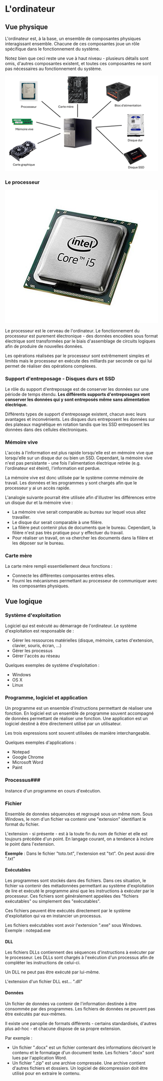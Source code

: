 # L'ordinateur #
## Vue physique ##
L'ordinateur est, à la base, un ensemble de composantes physiques interagissant ensemble. Chacune de ces composantes joue un rôle spécifique dans le fonctionnement du système.

Notez bien que ceci reste une vue à haut niveau - plusieurs détails sont omis, d'autres composantes existent, et toutes ces composantes ne sont pas nécessaires au fonctionnement du système.

![image](img/ordinateur.png)

### Le processeur ###

![cpu](img/cpu.jpg)

Le processeur est le cerveau de l'ordinateur. Le fonctionnement du processeur est purement électronique - des données encodées sous format électrique sont transformées par le biais d'assemblage de circuits logiques afin de produire de nouvelles données. 

Les opérations réalisées par le processeur sont extrêmement simples et limités mais le processeur en exécute des milliards par seconde ce qui lui permet de réaliser des opérations complexes. 

### Support d'entreposage - Disques durs et SSD ###
Le rôle du support d'entreposage est de conserver les données sur une période de temps étendu. **Les différents supports d'entreposages vont conserver les données qui y sont entreposés même sans alimentation électrique.** 

Différents types de support d'entreposage existent, chacun avec leurs avantages et inconvénients. Les disques durs entreposent les données sur des plateaux magnétique en rotation tandis que les SSD entreposent les données dans des cellules électroniques.

### Mémoire vive ###
L'accès à l'information est plus rapide lorsqu'elle est en mémoire vive que lorsqu'elle sur un disque dur ou bien un SSD. Cependant, la mémoire vive n'est pas persistante - une fois l'alimentation électrique retirée (e.g. l'ordinateur est éteint), l'information est perdue.

La mémoire vive est donc utilisée par le système comme mémoire de travail. Les données et les programmes y sont chargés afin que le processeur y ai un accès rapide.

L'analogie suivante pourrait être utilisée afin d'illustrer les différences entre un disque dur et la mémoire vive : 
 - La mémoire vive serait comparable au bureau sur lequel vous allez travailler.
 - Le disque dur serait comparable à une filière.
 - La filière peut contenir plus de documents que le bureau. Cependant, la filière n'est pas très pratique pour y effectuer du travail.
 - Pour réaliser un travail, on va chercher les documents dans la filière et les déposer sur le bureau.
### Carte mère ###
La carte mère rempli essentiellement deux fonctions : 
- Connecte les différentes composantes entres elles.
- Fourni les mécanismes permettant au processeur de communiquer avec les composantes physiques.

## Vue logique ##
### Système d'exploitation ###
Logiciel qui est exécuté au démarrage de l'ordinateur. Le système d'exploitation est responsable de : 
- Gérer les ressources matérielles (disque, mémoire, cartes d'extension, clavier, souris, écran, ...)
- Gérer les processus
- Gérer l'accès au réseau

Quelques exemples de système d'exploitation  :
- Windows
- OS X
- Linux
### Programme, logiciel et application ###
Un programme est un ensemble d'instructions permettant de réaliser une fonction. En logiciel est un ensemble de programme souvent accompagné de données permettant de réaliser une fonction. Une application est un logiciel destiné à être directement utilisé par un utilisateur.

Les trois expressions sont souvent utilisées de manière interchangeable.

Quelques exemples d'applications : 
- Notepad
- Google Chrome
- Microsoft Word
- Paint
### Processus###
Instance d'un programme en cours d'exécution.
### Fichier ###
Ensemble de données séquencées et regroupé sous un même nom. Sous Windows, le nom d'un fichier va contenir une "extension" identifiant le format du fichier. 

L'extension - si présente - est à la toute fin du nom de fichier et elle est toujours précédée d'un point.  En langage courant, on a tendance à inclure le point dans l'extension.

**Exemple** : Dans le fichier "toto.txt", l'extension est "txt". On peut aussi dire ".txt"
#### Exécutables ####
Les programmes sont stockés dans des fichiers. Dans ces situation, le fichier va contenir des métadonnées permettant au système d'exploitation de lire et exécuté le programme ainsi que les instructions à exécuter par le processeur. Ces fichiers sont généralement appelées des "fichiers exécutables" ou simplement des "exécutables".

Ces fichiers peuvent être exécutés directement par le système d'exploitation qui va en instancier un processus.

Les fichiers exécutables vont avoir l'extension ".exe" sous Windows. Exemple : notepad.exe
#### DLL ####
Les fichiers DLLs contiennent des séquences d'instructions à exécuter par le processeur. Les DLLs sont chargés à l'exécution d'un processus afin de compléter les instructions de celui-ci.

Un DLL ne peut pas être exécuté par lui-même.

L'extension d'un fichier DLL est... ".dll"
#### Données ####
Un fichier de données va contenir de l'information destinée à être consommée par des programmes. Les fichiers de données ne peuvent pas être exécutés par eux-mêmes. 

Il existe une panoplie de formats différents - certains standardisés, d'autres plus ad-hoc - et chacune dispose de sa propre extension.

Par exemple  : 
- Un fichier ".docx" est un fichier contenant des informations décrivant le contenu et le formatage d'un document texte. Les fichiers ".docx" sont lues par l'application Word.
- Un fichier ".zip" est une archive compressée. Une archive contient d'autres fichiers et dossiers. Un logiciel de décompression doit être utilisé pour en extraire le contenu.
